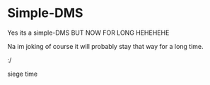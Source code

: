 # Simple-DMS

Yes its a simple-DMS
BUT NOW FOR LONG HEHEHEHE




Na im joking of course it will probably stay that way for a long time.

:/



siege time